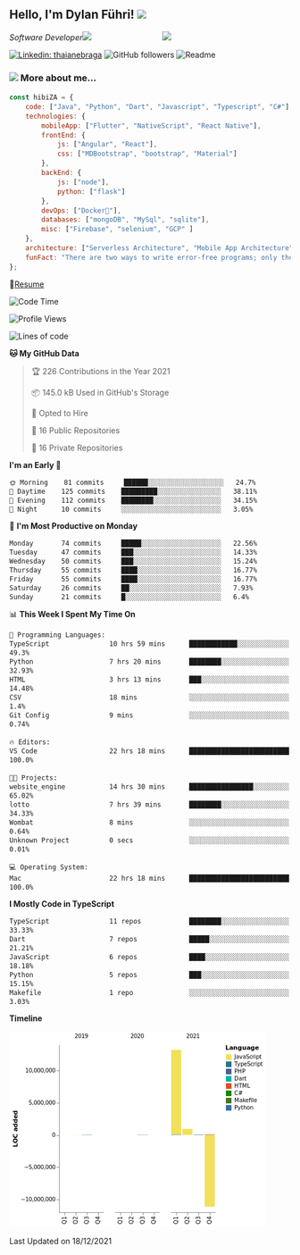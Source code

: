 <h2>Hello, I'm Dylan Führi! <img src="https://media.giphy.com/media/12oufCB0MyZ1Go/giphy.gif" width="50"></h2>
<img align='right' src="https://media.giphy.com/media/836HiJc7pgzy8iNXCn/giphy.gif" width="230">
<p><em>Software Developer</a><img src="https://media.giphy.com/media/WUlplcMpOCEmTGBtBW/giphy.gif" width="30"> 
</em></p>

[![Linkedin: thaianebraga](https://img.shields.io/badge/-Dylan-blue?style=flat-square&logo=Linkedin&logoColor=white&link=https://www.linkedin.com/in/dylan-fuhri/)](https://www.linkedin.com/in/dylan-fuhri/)
![GitHub followers](https://img.shields.io/github/followers/HibiZA?style=social)
![Readme](https://github.com/HibiZA/HibiZA/workflows/Readme/badge.svg)

### <img src="https://media.giphy.com/media/VgCDAzcKvsR6OM0uWg/giphy.gif" width="50"> More about me...  

```javascript
const hibiZA = {
    code: ["Java", "Python", "Dart", "Javascript", "Typescript", "C#"],
    technologies: {
        mobileApp: ["Flutter", "NativeScript", "React Native"],
        frontEnd: {
            js: ["Angular", "React"],
            css: ["MDBootstrap", "bootstrap", "Material"]
        },
        backEnd: {
            js: ["node"],
            python: ["flask"]
        },
        devOps: ["Docker🐳"],
        databases: ["mongoDB", "MySql", "sqlite"],
        misc: ["Firebase", "selenium", "GCP" ]
    },
    architecture: ["Serverless Architecture", "Mobile App Architecture"],
    funFact: "There are two ways to write error-free programs; only the third one works"
};
```
📝[Resume](https://drive.google.com/file/d/1RjxKCcvUeoyYgnL_eCwQ9zay77Ayr0Xu/view?usp=sharing)
<!--START_SECTION:waka-->
![Code Time](http://img.shields.io/badge/Code%20Time-651%20hrs%208%20mins-blue)

![Profile Views](http://img.shields.io/badge/Profile%20Views-0-blue)

![Lines of code](https://img.shields.io/badge/From%20Hello%20World%20I%27ve%20Written-3%20Million%20lines%20of%20code-blue)

**🐱 My GitHub Data** 

> 🏆 226 Contributions in the Year 2021
 > 
> 📦 145.0 kB Used in GitHub's Storage 
 > 
> 💼 Opted to Hire
 > 
> 📜 16 Public Repositories 
 > 
> 🔑 16 Private Repositories  
 > 
**I'm an Early 🐤** 

```text
🌞 Morning    81 commits     ██████░░░░░░░░░░░░░░░░░░░   24.7% 
🌆 Daytime    125 commits    █████████░░░░░░░░░░░░░░░░   38.11% 
🌃 Evening    112 commits    ████████░░░░░░░░░░░░░░░░░   34.15% 
🌙 Night      10 commits     ░░░░░░░░░░░░░░░░░░░░░░░░░   3.05%

```
📅 **I'm Most Productive on Monday** 

```text
Monday       74 commits     █████░░░░░░░░░░░░░░░░░░░░   22.56% 
Tuesday      47 commits     ███░░░░░░░░░░░░░░░░░░░░░░   14.33% 
Wednesday    50 commits     ███░░░░░░░░░░░░░░░░░░░░░░   15.24% 
Thursday     55 commits     ████░░░░░░░░░░░░░░░░░░░░░   16.77% 
Friday       55 commits     ████░░░░░░░░░░░░░░░░░░░░░   16.77% 
Saturday     26 commits     ██░░░░░░░░░░░░░░░░░░░░░░░   7.93% 
Sunday       21 commits     █░░░░░░░░░░░░░░░░░░░░░░░░   6.4%

```


📊 **This Week I Spent My Time On** 

```text
💬 Programming Languages: 
TypeScript               10 hrs 59 mins      ████████████░░░░░░░░░░░░░   49.3% 
Python                   7 hrs 20 mins       ████████░░░░░░░░░░░░░░░░░   32.93% 
HTML                     3 hrs 13 mins       ███░░░░░░░░░░░░░░░░░░░░░░   14.48% 
CSV                      18 mins             ░░░░░░░░░░░░░░░░░░░░░░░░░   1.4% 
Git Config               9 mins              ░░░░░░░░░░░░░░░░░░░░░░░░░   0.74%

🔥 Editors: 
VS Code                  22 hrs 18 mins      █████████████████████████   100.0%

🐱‍💻 Projects: 
website_engine           14 hrs 30 mins      ████████████████░░░░░░░░░   65.02% 
lotto                    7 hrs 39 mins       ████████░░░░░░░░░░░░░░░░░   34.33% 
Wombat                   8 mins              ░░░░░░░░░░░░░░░░░░░░░░░░░   0.64% 
Unknown Project          0 secs              ░░░░░░░░░░░░░░░░░░░░░░░░░   0.01%

💻 Operating System: 
Mac                      22 hrs 18 mins      █████████████████████████   100.0%

```

**I Mostly Code in TypeScript** 

```text
TypeScript               11 repos            ████████░░░░░░░░░░░░░░░░░   33.33% 
Dart                     7 repos             █████░░░░░░░░░░░░░░░░░░░░   21.21% 
JavaScript               6 repos             ████░░░░░░░░░░░░░░░░░░░░░   18.18% 
Python                   5 repos             ███░░░░░░░░░░░░░░░░░░░░░░   15.15% 
Makefile                 1 repo              ░░░░░░░░░░░░░░░░░░░░░░░░░   3.03%

```


**Timeline**

![Chart not found](https://raw.githubusercontent.com/HibiZA/HibiZA/master/charts/bar_graph.png) 


 Last Updated on 18/12/2021
<!--END_SECTION:waka-->
